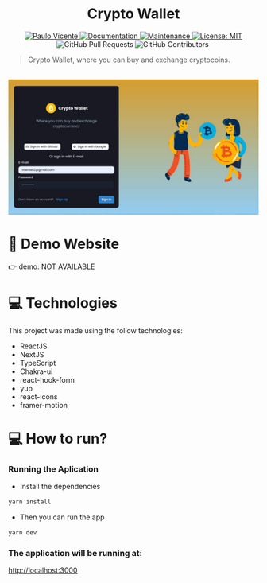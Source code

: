 <div>
<h1 align="center">Crypto Wallet</h1>

<p align="center">
  <a href="https://www.linkedin.com/in/paulo-vicente-6abab0198/">
    <img alt="Paulo Vicente" src="https://img.shields.io/badge/-PauloVicente-c9c9c9?style=flat&logo=Linkedin&logoColor=white" />
  </a>
  <a href="https://github.com/0xb0b1/crypto-wallet#readme">
    <img alt="Documentation" src="https://img.shields.io/badge/documentation-yes-c9c9c9.svg" target="_blank" />
  </a>
  <a href="https://github.com/0xb0b1/crypto-wallet/graphs/commit-activity">
    <img alt="Maintenance" src="https://img.shields.io/badge/Maintained%3F-yes-c9c9c9.svg" target="_blank" />
  </a>
  <a href="https://github.com/0xb0b1/crypto-wallet/blob/master/LICENSE">
    <img alt="License: MIT" src="https://img.shields.io/badge/License-MIT-c9c9c9.svg" target="_blank" />
  </a>
  <img alt="GitHub Pull Requests" src="https://img.shields.io/github/issues-pr/0xb0b1/crypto-wallet?color=c9c9c9" />
  <img alt="GitHub Contributors" src="https://img.shields.io/github/contributors/0xb0b1/cryptowallet?color=c9c9c9" />
  <img alt="" src="https://img.shields.io/github/repo-size/0xb0b1/crypto-wallet?color=c9c9c9" />
</p>

> Crypto Wallet, where you can buy and exchange cryptocoins.


<br />
<div align="center">
  <img src="https://github.com/0xb0b1/crypto-wallet/blob/master/screenshot.jpg" width="720">

</div>

</div>

# :eyes: Demo Website
👉  demo: NOT AVAILABLE

# :computer: Technologies
This project was made using the follow technologies:

* ReactJS
* NextJS
* TypeScript
* Chakra-ui
* react-hook-form
* yup
* react-icons
* framer-motion

# :computer: How to run?

### Running the Aplication

* Install the dependencies
```bash 
yarn install
```
* Then you can run the app
```bash
yarn dev
```


### The application will be running at:

[http://localhost:3000](http://localhost:3000)

